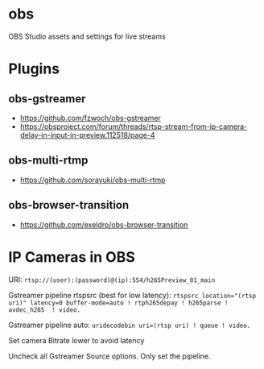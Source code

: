 # obs
OBS Studio assets and settings for live streams


# Plugins

## obs-gstreamer

* https://github.com/fzwoch/obs-gstreamer
* https://obsproject.com/forum/threads/rtsp-stream-from-ip-camera-delay-in-input-in-preview.112518/page-4

## obs-multi-rtmp

* https://github.com/sorayuki/obs-multi-rtmp


## obs-browser-transition

* https://github.com/exeldro/obs-browser-transition

# IP Cameras in OBS

URI: `rtsp://(user):(password)@(ip):554/h265Preview_01_main`

Gstreamer pipeline rtspsrc (best for low latency): `rtspsrc location="(rtsp uri)" latency=0 buffer-mode=auto ! rtph265depay ! h265parse ! avdec_h265  ! video.`

Gstreamer pipeline auto: `uridecodebin uri=(rtsp uri) ! queue ! video.`

Set camera Bitrate lower to avoid latency

Uncheck all Gstreamer Source options. Only set the pipeline.
